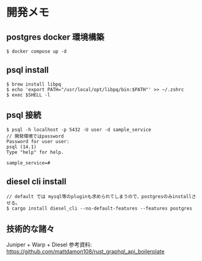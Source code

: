# 開発メモ
## postgres docker 環境構築

```
$ docker compose up -d
```

## psql install

```
$ brew install libpq
$ echo 'export PATH="/usr/local/opt/libpq/bin:$PATH"' >> ~/.zshrc
$ exec $SHELL -l
```

## psql 接続

```
$ psql -h localhost -p 5432 -U user -d sample_service
// 開発環境ではpassword
Password for user user:
psql (14.1)
Type "help" for help.

sample_service=#
```

## diesel cli install

```
// default では mysql等のpluginも求められてしまうので、postgresのみinstallさせる。
$ cargo install diesel_cli --no-default-features --features postgres
```

## 技術的な諸々

Juniper + Warp + Diesel
参考資料: https://github.com/mattdamon108/rust_graphql_api_boilerplate
